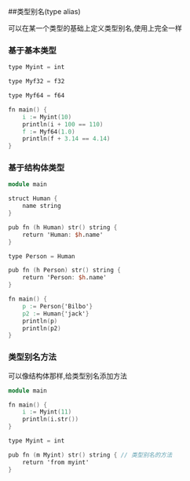 ##类型别名(type alias)

可以在某一个类型的基础上定义类型别名,使用上完全一样

### 基于基本类型

```v
type Myint = int

type Myf32 = f32

type Myf64 = f64

fn main() {
	i := Myint(10)
	println(i + 100 == 110)
	f := Myf64(1.0)
	println(f + 3.14 == 4.14)
}

```

### 基于结构体类型

```v
module main

struct Human {
	name string
}

pub fn (h Human) str() string {
	return 'Human: $h.name'
}

type Person = Human

pub fn (h Person) str() string {
	return 'Person: $h.name'
}

fn main() {
	p := Person{'Bilbo'}
	p2 := Human{'jack'}
	println(p)
	println(p2)
}

```

### 类型别名方法

可以像结构体那样,给类型别名添加方法

```v
module main

fn main() {
	i := Myint(11)
	println(i.str())
}

type Myint = int

pub fn (m Myint) str() string { // 类型别名的方法
	return 'from myint'
}

```

